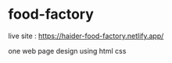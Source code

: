 # food-factory
live site :  https://haider-food-factory.netlify.app/

one web page design using html css
